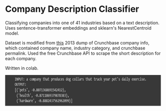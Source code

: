 # Company Description Classifier
Classifying companies into one of 41 industries based on a text description. Uses sentence-transformer embeddings and sklearn's NearestCentroid model.  

Dataset is modified from [this](https://github.com/datahoarder/crunchbase-october-2013) 2013 dump of Crunchbase company info, which contained company name, industry category, and crunchbase permalink. Used the free Crunchbase API to scrape the short description for each company.

Written in colab.

<img src="/preview_img.png" width="750" height="100"/>
